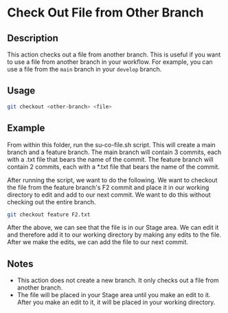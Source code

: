 # Check Out File from Other Branch

## Description

This action checks out a file from another branch. This is useful if you want to use a file from another branch in your workflow. For example, you can use a file from the `main` branch in your `develop` branch.

## Usage

```bash
git checkout <other-branch> <file>
```

## Example

From within this folder, run the su-co-file.sh script. This will create a main branch and a feature branch. The main branch will contain 3 commits, each with a .txt file that bears the name of the commit. The feature branch will contain 2 commits, each with a *.txt file that bears the name of the commit.

After running the script, we want to do the following. We want to checkout the file from the feature branch's F2 commit and place it in our working directory to edit and add to our next commit. We want to do this without checking out the entire branch.

```bash
git checkout feature F2.txt
```

After the above, we can see that the file is in our Stage area. We can edit it and therefore add it to our working directory by making any edits to the file. After we make the edits, we can add the file to our next commit.

## Notes

- This action does not create a new branch. It only checks out a file from another branch.
- The file will be placed in your Stage area until you make an edit to it. After you make an edit to it, it will be placed in your working directory.
